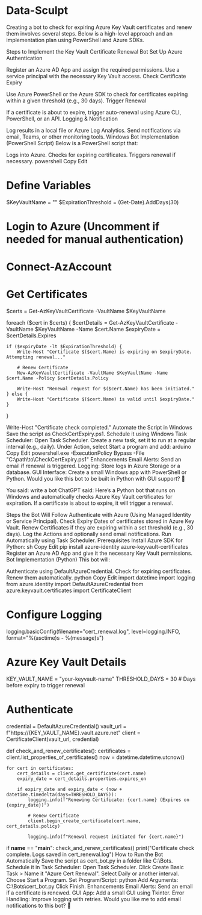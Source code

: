 # Data-Sculpt
Creating a bot to check for expiring Azure Key Vault certificates and renew them involves several steps. Below is a high-level approach and an implementation plan using PowerShell and Azure SDKs.

Steps to Implement the Key Vault Certificate Renewal Bot
Set Up Azure Authentication

Register an Azure AD App and assign the required permissions.
Use a service principal with the necessary Key Vault access.
Check Certificate Expiry

Use Azure PowerShell or the Azure SDK to check for certificates expiring within a given threshold (e.g., 30 days).
Trigger Renewal

If a certificate is about to expire, trigger auto-renewal using Azure CLI, PowerShell, or an API.
Logging & Notification

Log results in a local file or Azure Log Analytics.
Send notifications via email, Teams, or other monitoring tools.
Windows Bot Implementation (PowerShell Script)
Below is a PowerShell script that:

Logs into Azure.
Checks for expiring certificates.
Triggers renewal if necessary.
powershell
Copy
Edit
# Define Variables
$KeyVaultName = "<Your-KeyVault-Name>"
$ExpirationThreshold = (Get-Date).AddDays(30)

# Login to Azure (Uncomment if needed for manual authentication)
# Connect-AzAccount 

# Get Certificates
$certs = Get-AzKeyVaultCertificate -VaultName $KeyVaultName

foreach ($cert in $certs) {
    $certDetails = Get-AzKeyVaultCertificate -VaultName $KeyVaultName -Name $cert.Name
    $expiryDate = $certDetails.Expires

    if ($expiryDate -lt $ExpirationThreshold) {
        Write-Host "Certificate $($cert.Name) is expiring on $expiryDate. Attempting renewal..."
        
        # Renew Certificate
        New-AzKeyVaultCertificate -VaultName $KeyVaultName -Name $cert.Name -Policy $certDetails.Policy
        
        Write-Host "Renewal request for $($cert.Name) has been initiated."
    } else {
        Write-Host "Certificate $($cert.Name) is valid until $expiryDate."
    }
}

Write-Host "Certificate check completed."
Automate the Script in Windows
Save the script as CheckCertExpiry.ps1.
Schedule it using Windows Task Scheduler:
Open Task Scheduler.
Create a new task, set it to run at a regular interval (e.g., daily).
Under Action, select Start a program and add:
arduino
Copy
Edit
powershell.exe -ExecutionPolicy Bypass -File "C:\path\to\CheckCertExpiry.ps1"
Enhancements
Email Alerts: Send an email if renewal is triggered.
Logging: Store logs in Azure Storage or a database.
GUI Interface: Create a small Windows app with PowerShell or Python.
Would you like this bot to be built in Python with GUI support? 🚀







You said:
write a bot 
ChatGPT said:
Here’s a Python bot that runs on Windows and automatically checks Azure Key Vault certificates for expiration. If a certificate is about to expire, it will trigger a renewal.

Steps the Bot Will Follow
Authenticate with Azure (Using Managed Identity or Service Principal).
Check Expiry Dates of certificates stored in Azure Key Vault.
Renew Certificates if they are expiring within a set threshold (e.g., 30 days).
Log the Actions and optionally send email notifications.
Run Automatically using Task Scheduler.
Prerequisites
Install Azure SDK for Python:
sh
Copy
Edit
pip install azure-identity azure-keyvault-certificates
Register an Azure AD App and give it the necessary Key Vault permissions.
Bot Implementation (Python)
This bot will:

Authenticate using DefaultAzureCredential.
Check for expiring certificates.
Renew them automatically.
python
Copy
Edit
import datetime
import logging
from azure.identity import DefaultAzureCredential
from azure.keyvault.certificates import CertificateClient

# Configure Logging
logging.basicConfig(filename="cert_renewal.log", level=logging.INFO, format="%(asctime)s - %(message)s")

# Azure Key Vault Details
KEY_VAULT_NAME = "your-keyvault-name"
THRESHOLD_DAYS = 30  # Days before expiry to trigger renewal

# Authenticate
credential = DefaultAzureCredential()
vault_url = f"https://{KEY_VAULT_NAME}.vault.azure.net"
client = CertificateClient(vault_url, credential)

def check_and_renew_certificates():
    certificates = client.list_properties_of_certificates()
    now = datetime.datetime.utcnow()

    for cert in certificates:
        cert_details = client.get_certificate(cert.name)
        expiry_date = cert_details.properties.expires_on

        if expiry_date and expiry_date < (now + datetime.timedelta(days=THRESHOLD_DAYS)):
            logging.info(f"Renewing Certificate: {cert.name} (Expires on {expiry_date})")

            # Renew Certificate
            client.begin_create_certificate(cert.name, cert_details.policy)

            logging.info(f"Renewal request initiated for {cert.name}")

if __name__ == "__main__":
    check_and_renew_certificates()
    print("Certificate check complete. Logs saved in cert_renewal.log")
How to Run the Bot Automatically
Save the script as cert_bot.py in a folder like C:\Bots\.
Schedule it in Task Scheduler:
Open Task Scheduler.
Click Create Basic Task > Name it "Azure Cert Renewal".
Select Daily or another interval.
Choose Start a Program.
Set Program/Script: python
Add Arguments: C:\Bots\cert_bot.py
Click Finish.
Enhancements
Email Alerts: Send an email if a certificate is renewed.
GUI App: Add a small GUI using Tkinter.
Error Handling: Improve logging with retries.
Would you like me to add email notifications to this bot? 📩






